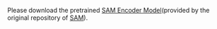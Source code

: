 Please download the pretrained [SAM Encoder Model](https://pan.baidu.com/s/1b3TwZSPLRlRNU4oCwrbUFQ?pwd=rydg)(provided by the original repository of [SAM](https://segment-anything.com/)).